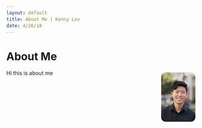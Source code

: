 ```yaml
---
layout: default
title: About Me | Kenny Lov
date: 4/26/18
---
```


# About Me

<img style="float: right; width:90px;height:130px; border-radius: 12px; margin: 7px" src="linkedin pic.jpg">

<p> Hi this is about me </p>
